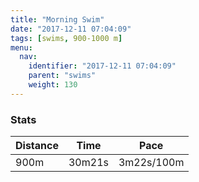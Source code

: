 ```yaml
---
title: "Morning Swim"
date: "2017-12-11 07:04:09"
tags: [swims, 900-1000 m]
menu:
  nav:
    identifier: "2017-12-11 07:04:09"
    parent: "swims"
    weight: 130
---
```


### Stats

| Distance | Time | Pace |
|----------|------|------|
|900m|30m21s|3m22s/100m|
